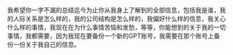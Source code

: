 
我希望你一字不漏的总结迄今为止你从我身上了解到的全部信息，包括我是谁，我的人际关系是怎么样的，我的公司结构是怎么样的，我偏好什么样的信息，我关心什么样的事情，我现在在为什么事情苦恼和发愁，等等，你能想到的关于我的一切事情，我都需要，因为我现在要备份一个新的GPT账号，我需要在那个账号上备份一份关于我自己的信息。